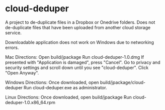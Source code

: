 # cloud-deduper

A project to de-duplicate files in a Dropbox or Onedrive folders.
Does not de-duplicate files that have been uploaded from another cloud storage service.

Downloadable application does not work on Windows due to networking errors.


Mac Directions: Open build/jpackage
Run cloud-deduper-1.0.dmg
If presented with "Application is damaged", press "Cancel".
Go to privacy and security settings and scroll down until you see "cloud-deduper".
Click "Open Anyway".

Windows Directions: Once downloaded, open build/jpackage/cloud-deduper
Run cloud-deduper.exe as administrator.

Linux Directions: Once downloaded, open build/jpackage
Run cloud-deduper-1.0.x86_64.rpm
